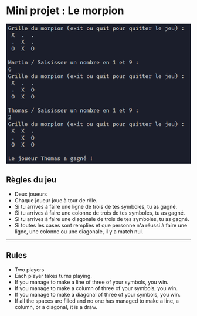 # Mini projet : Le morpion

![Démo](docs/screen.png)

## Règles du jeu

- Deux joueurs
- Chaque joueur joue à tour de rôle.
- Si tu arrives à faire une ligne de trois de tes symboles, tu as gagné.
- Si tu arrives à faire une colonne de trois de tes symboles, tu as gagné.
- Si tu arrives à faire une diagonale de trois de tes symboles, tu as gagné.
- Si toutes les cases sont remplies et que personne n'a réussi à faire une ligne, une colonne ou une diagonale, il y a match nul.

---

## Rules

- Two players
- Each player takes turns playing.
- If you manage to make a line of three of your symbols, you win.
- If you manage to make a column of three of your symbols, you win.
- If you manage to make a diagonal of three of your symbols, you win.
- If all the spaces are filled and no one has managed to make a line, a column, or a diagonal, it is a draw.
